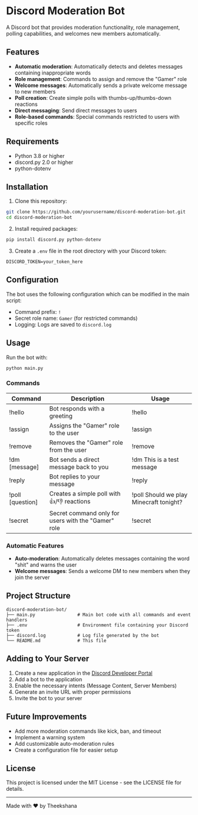 # Discord Moderation Bot

A Discord bot that provides moderation functionality, role management, polling capabilities, and welcomes new members automatically.

## Features

* **Automatic moderation**: Automatically detects and deletes messages containing inappropriate words
* **Role management**: Commands to assign and remove the "Gamer" role
* **Welcome messages**: Automatically sends a private welcome message to new members
* **Poll creation**: Create simple polls with thumbs-up/thumbs-down reactions
* **Direct messaging**: Send direct messages to users
* **Role-based commands**: Special commands restricted to users with specific roles

## Requirements

* Python 3.8 or higher
* discord.py 2.0 or higher
* python-dotenv

## Installation

1. Clone this repository:
```bash
git clone https://github.com/yourusername/discord-moderation-bot.git
cd discord-moderation-bot
```

2. Install required packages:
```bash
pip install discord.py python-dotenv
```

3. Create a `.env` file in the root directory with your Discord token:
```
DISCORD_TOKEN=your_token_here
```

## Configuration

The bot uses the following configuration which can be modified in the main script:

* Command prefix: `!` 
* Secret role name: `Gamer` (for restricted commands)
* Logging: Logs are saved to `discord.log`

## Usage

Run the bot with:
```bash
python main.py
```

### Commands

| Command | Description | Usage |
|---------|-------------|-------|
| !hello | Bot responds with a greeting | !hello |
| !assign | Assigns the "Gamer" role to the user | !assign |
| !remove | Removes the "Gamer" role from the user | !remove |
| !dm [message] | Bot sends a direct message back to you | !dm This is a test message |
| !reply | Bot replies to your message | !reply |
| !poll [question] | Creates a simple poll with 👍/👎 reactions | !poll Should we play Minecraft tonight? |
| !secret | Secret command only for users with the "Gamer" role | !secret |

### Automatic Features

* **Auto-moderation**: Automatically deletes messages containing the word "shit" and warns the user
* **Welcome messages**: Sends a welcome DM to new members when they join the server

## Project Structure

```
discord-moderation-bot/
├── main.py                # Main bot code with all commands and event handlers
├── .env                   # Environment file containing your Discord token
├── discord.log            # Log file generated by the bot
└── README.md              # This file
```

## Adding to Your Server

1. Create a new application in the [Discord Developer Portal](https://discord.com/developers/applications)
2. Add a bot to the application
3. Enable the necessary intents (Message Content, Server Members)
4. Generate an invite URL with proper permissions
5. Invite the bot to your server

## Future Improvements

* Add more moderation commands like kick, ban, and timeout
* Implement a warning system
* Add customizable auto-moderation rules
* Create a configuration file for easier setup

## License

This project is licensed under the MIT License - see the LICENSE file for details.


---

Made with ❤️ by Theekshana
